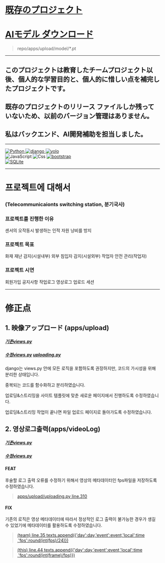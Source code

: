# [既存のプロジェクト](https://github.com/op6161/Big-team-archive/tree/main)
# [AIモデル ダウンロード](https://drive.google.com/file/d/1cClbhm3ddwfMYdL8EkUGavx2StlfzgEG/view?usp=sharing)
> repo/apps/upload/model/*.pt
---
## このプロジェクトは教育したチームプロジェクト以後、個人的な学習目的と、個人的に惜しい点を補完したプロジェクトです。

## 既存のプロジェクトのリリース ファイルしか残っていないため、以前のバージョン管理はありません。

## 私はバックエンド、AI開発補助を担当しました。

---

<a href="https://www.python.org/">
    <img alt="Python" src ="https://img.shields.io/badge/Python-3776AB.svg?&style=for-the-badge&logo=Python&logoColor=white"/>
</a>
<a href="https://www.djangoproject.com/">
    <img alt="django" src ="https://img.shields.io/badge/django-092E20.svg?&style=for-the-badge&logo=django&logoColor=white"/>
</a>
<a href="https://github.com/ultralytics">
    <img alt="yolo" src ="https://img.shields.io/badge/yolov8-ee99ee.svg?&style=for-the-badge&logo=github&logoColor=white"/>
</a>
<div></div>
<img alt="JavaScript" src ="https://img.shields.io/badge/JavaScriipt-F7DF1E.svg?&style=for-the-badge&logo=JavaScript&logoColor=black"/>
<img alt="Css" src ="https://img.shields.io/badge/CSS3-1572B6.svg?&style=for-the-badge&logo=CSS3&logoColor=white"/>
<a href="https://www.djangoproject.com/">
    <img alt="bootstrap" src ="https://img.shields.io/badge/bootstrap-573A7D.svg?&style=for-the-badge&logo=bootstrap&logoColor=white"/>
</a>
<div></div>
<a href="https://sqlite.org/">
    <img alt="SQLite" src ="https://img.shields.io/badge/SQLite-3776AB.svg?&style=for-the-badge&logo=SQLite&logoColor=white"/>
</a>

---
# 프로젝트에 대해서
### (Telecommunicaionts switching station, 분기국사)

### 프로젝트를 진행한 이유
센서의 오작동시 발생하는 인적 자원 낭비를 방지

### 프로젝트 목표
화재 재난 감지(시설내부)
외부 침입자 감지(시설외부)
작업자 안전 관리(작업자)

### 프로젝트 시연
회원가입
공지사항
작업로그
영상로그
업로드
세션

---
# 修正点

## 1. 映像アップロード (apps/upload)
##### [기존views.py](https://github.com/op6161/Big-team-archive/blob/main/apps/upload/views.py) 
##### [수정views.py](https://github.com/op6161/Big-Public-Codeonly/blob/main/apps/upload/views.py) [uploading.py](https://github.com/op6161/Big-Public-Codeonly/blob/main/apps/upload/uploading.py)
django는 views.py 안에 모든 로직을 포함하도록 권장하지만, 코드의 가시성을 위해 분리한 상태입니다.

중복되는 코드를 함수화하고 분리하였습니다.

업로딩&스트리밍을 사이트 템플릿에 맞춘 새로운 페이지에서 진행하도록 수정하였습니다.

업로딩&스트리밍 작업이 끝나면 파일 업로드 페이지로 돌아가도록 수정하였습니다.

## 2. 영상로그출력(apps/videoLog)
##### [기존views.py](https://github.com/op6161/Big-team-archive/blob/main/apps/videoLog/views.py)
##### [수정views.py](https://github.com/op6161/Big-Public-Codeonly/blob/main/apps/videoLog/views.py)

#### FEAT
후술할 로그 출력 오류를 수정하기 위해서 영상의 메타데이터인 fps파일을 저장하도록 수정하였습니다.
> [apps/upload/uploading.py line.310](https://github.com/op6161/Big-Public-Codeonly/blob/main/apps/upload/uploading.py)

#### FIX
기존의 로직은 영상 메타데이터에 따라서 정상적인 로그 출력이 불가능한 경우가 생길 수 있었기에 메타데이터를 활용하도록 수정하였습니다.
> [(team) line.35    texts.append({'day':day,'event':event,'local':time ,'fps':round(int(fps)/24)})](https://github.com/op6161/Big-team-archive/blob/main/apps/videoLog/views.py)

> [(this) line.44    texts.append({'day':day,'event':event,'local':time ,'fps':round(int(frame)/fps)})](https://github.com/op6161/Big-Public-Codeonly/blob/main/apps/videoLog/views.py)


